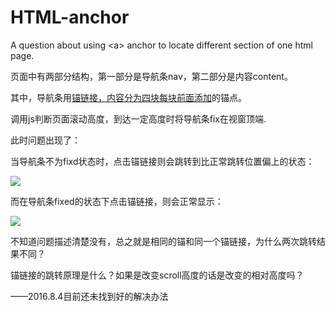 # HTML-anchor
A question about using &lt;a> anchor to locate different section of one html page.

<p>页面中有两部分结构，第一部分是导航条nav，第二部分是内容content。</p>
<p>其中，导航条用<a href="anchor-name">锚链接，内容分为四块每块前面添加<a id="#anchor-name">的锚点。</p>
<p>调用js判断页面滚动高度，到达一定高度时将导航条fix在视窗顶端.</p>
<p>此时问题出现了：</p>
<p>当导航条不为fixd状态时，点击锚链接则会跳转到比正常跳转位置偏上的状态：</p>
<img src="https://pic3.zhimg.com/54951b048d684a856da763a2a95fe862_r.png">
<p>而在导航条fixed的状态下点击锚链接，则会正常显示：</p>
<img src="https://pic4.zhimg.com/7a98b88a5f42c40b74d6305aad36c7a3_r.png">
<p>不知道问题描述清楚没有，总之就是相同的锚和同一个锚链接，为什么两次跳转结果不同？</p>
<p>锚链接的跳转原理是什么？如果是改变scroll高度的话是改变的相对高度吗？</p>

——2016.8.4目前还未找到好的解决办法
